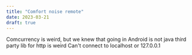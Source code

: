 ```yaml
---
title: "Comfort noise remote"
date: 2023-03-21
draft: true
---
```


Comcurrency is weird, but we knew that going in<!-- more -->
Android is not java
third party lib for http is weird
Can't connect to localhost or 127.0.0.1

